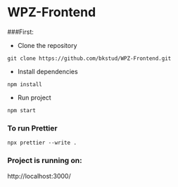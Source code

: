 # WPZ-Frontend

###First:

- Clone the repository

```
git clone https://github.com/bkstud/WPZ-Frontend.git
```

- Install dependencies

```
npm install
```

- Run project

```
npm start
```

### To run Prettier

```
npx prettier --write .
```

### Project is running on:

http://localhost:3000/
